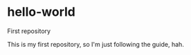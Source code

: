 # hello-world
First repository


This is my first repository, so I'm just following the guide, hah.
